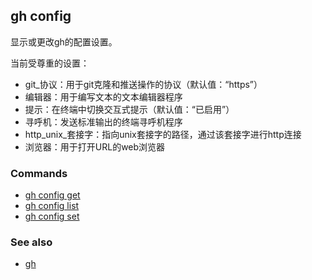 

## gh config

显示或更改gh的配置设置。

当前受尊重的设置：

-   git\_协议：用于git克隆和推送操作的协议（默认值：“https”）
-   编辑器：用于编写文本的文本编辑器程序
-   提示：在终端中切换交互式提示（默认值：“已启用”）
-   寻呼机：发送标准输出的终端寻呼机程序
-   http_unix\_套接字：指向unix套接字的路径，通过该套接字进行http连接
-   浏览器：用于打开URL的web浏览器

### Commands

-   [gh config get](./gh_config_get)
-   [gh config list](./gh_config_list)
-   [gh config set](./gh_config_set)

### See also

-   [gh](./gh)
